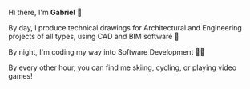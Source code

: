 Hi there, I'm **Gabriel** 👋

By day, I produce technical drawings for Architectural and Engineering projects of all types, using CAD and BIM software 📐

By night, I'm coding my way into Software Development 👨‍💻

By every other hour, you can find me skiing, cycling, or playing video games!

<!---
gabpanich/gabpanich is a ✨ special ✨ repository because its `README.md` (this file) appears on your GitHub profile.
You can click the Preview link to take a look at your changes.
--->
